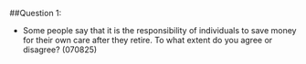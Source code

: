 \#\#Question 1:

* Some people say that it is the responsibility of individuals to save money for their own care after they retire. To what extent do you agree or disagree? \(070825\)



